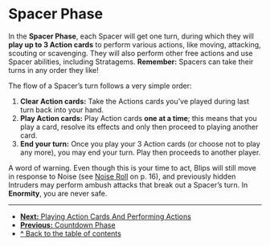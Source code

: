 # Spacer Phase

In the **Spacer Phase**, each Spacer will get one turn,
during which they will **play up to 3 Action cards**
to perform various actions, like moving, attacking,
scouting or scavenging. They will also perform other free actions and use Spacer abilities, including
Stratagems. **Remember:** Spacers can take their
turns in any order they like!

The flow of a Spacer’s turn follows a very simple order:

1. **Clear Action cards:** Take the Actions cards
you’ve played during last turn back into your hand.
2. **Play Action cards:** Play Action cards **one at
a time**; this means that you play a card, resolve its
effects and only then proceed to playing another card.
3. **End your turn:** Once you play your 3 Action cards
(or choose not to play any more), you may end your
turn. Play then proceeds to another player.

A word of warning. Even though this is your time to
act, Blips will still move in response to Noise (see
[Noise Roll](noise-roll.md) on p. 16), and previously hidden Intruders may perform ambush attacks that break out a
Spacer’s turn. In **Enormity**, you are never safe.

---

- [**Next:** Playing Action Cards And Performing Actions](playing-action-cards-and-performing-actions.md)
- [**Previous:** Countdown Phase](countdown-phase.md)
- [**^** Back to the table of contents](README.md)